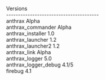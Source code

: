 Versions<br>
---------------------------------------<br>
anthrax								            Alpha<br>
anthrax_commander					        Alpha<br>
anthrax_installer					        1.0<br>
anthrax_launcher					        1.2<br>
anthrax_launcher2					        1.2<br>
anthrax_link						          Alpha<br>
anthrax_logger						        5.0<br>
anthrax_logger_debug				      4.1/5<br>
firebug								            4.1<br>
